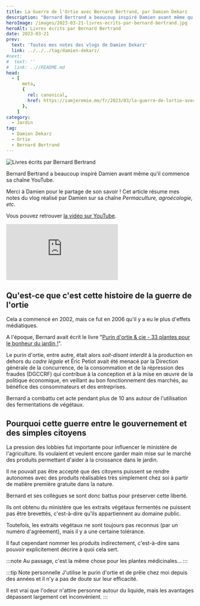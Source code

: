 ```yaml
---
title: La Guerre de l'Ortie avec Bernard Bertrand, par Damien Dekarz
description: "Bernard Bertrand a beaucoup inspiré Damien avant même qu'il commence sa chaîne YouTube."
heroImage: /images/2023-03-21-livres-ecrits-par-bernard-bertrand.jpg
heroAlt: Livres écrits par Bernard Bertrand
date: 2023-03-21
prev:
  text: 'Toutes mes notes des vlogs de Damien Dekarz'
  link: ../../../tag/damien-dekarz/
#next:
#  text: ''
#  link: ..//README.md
head:
  - [
      meta,
      {
        rel: canonical,
        href: https://iamjeremie.me/fr/2023/03/la-guerre-de-lortie-avec-bernard-bertrand-damien-dekarz,
      },
    ]
category:
  - Jardin
tag:
  - Damien Dekarz
  - Ortie
  - Bernard Bertrand
---
```


![Livres écrits par Bernard Bertrand](/images/2023-03-21-livres-ecrits-par-bernard-bertrand.jpg 'Crédits: image extraite du vlog de Damien Dekarz')

Bernard Bertrand a beaucoup inspiré Damien avant même qu'il commence sa chaîne YouTube.

Merci à Damien pour le partage de son savoir !
Cet article résume mes notes du vlog réalisé par Damien sur sa chaîne _Permaculture, agroécologie, etc_.

<!-- more -->

Vous pouvez retrouver [la vidéo sur YouTube](https://www.youtube.com/watch?v=Px-SqmqSQaI).

<!-- markdownlint-disable MD033 -->
<p class="newsletter-wrapper"><iframe class="newsletter-embed" src="https://iamjeremie.substack.com/embed" frameborder="0" scrolling="no"></iframe></p>

## Qu'est-ce que c'est cette histoire de la guerre de l'ortie

Cela a commencé en 2002, mais ce fut en 2006 qu'il y a eu le plus d'effets médiatiques.

A l'époque, Bernard avait écrit le livre "[Purin d'ortie & cie - 33 plantes pour le bonheur du jardin !](https://amzn.to/3FDvy9r)".

Le purin d'ortie, entre autre, était alors _soit-disant interdit_ à la production en dehors du _cadre légale_ et Éric Petiot avait été menacé par la Direction générale de la concurrence, de la consommation et de la répression des fraudes (DGCCRF) qui contribue à la conception et à la mise en œuvre de la politique économique, en veillant au bon fonctionnement des marchés, au bénéfice des consommateurs et des entreprises.

Bernard a combattu cet acte pendant plus de 10 ans autour de l'utilisation des fermentations de végétaux.

## Pourquoi cette guerre entre le gouvernement et des simples citoyens

La pression des lobbies fut importante pour influencer le ministère de l'agriculture.
Ils voulaient et veulent encore garder main mise sur le marché des produits permettant d'aider à la croissance dans le jardin.

Il ne pouvait pas être accepté que des citoyens puissent se rendre autonomes avec des produits réalisables très simplement chez soi à partir de matière première gratuite dans la nature.

Bernard et ses collègues se sont donc battus pour préserver cette liberté.

Ils ont obtenu du ministère que les extraits végétaux fermentés ne puissent pas être brevettés, c'est-à-dire qu'ils appartiennent au domaine public.

Toutefois, les extraits végétaux ne sont toujours pas reconnus (par un numéro d'agréement), mais il y a une certaine tolérance.

Il faut cependant nommer les produits indirectement, c'est-à-dire sans pouvoir explicitement décrire à quoi cela sert.

:::note Au passage, c'est la même chose pour les plantes médicinales...
:::

:::tip Note personnelle
J'utilise le purin d'ortie et de prêle chez moi depuis des années et il n'y a pas de doute sur leur efficacité.

Il est vrai que l'odeur n'attire personne autour du liquide, mais les avantages dépassent largement cet inconvénient.
:::
